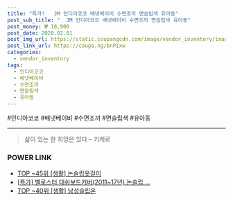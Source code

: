 ```yaml
--- 
title: "특가!   JM 인디아코코 배냇베이비 수면조끼 면슬립색 유아동" 
post_sub_title: "  JM 인디아코코 배냇베이비 수면조끼 면슬립색 유아동" 
post_money: ₩ 18,900 
post_date: 2020.02.01 
post_img_url: https://static.coupangcdn.com/image/vendor_inventory/images/2018/10/05/10/5/ba785058-d4a1-408a-8faa-b43c30904dd0.jpg 
post_link_url: https://coupa.ng/bnPIxw 
categories: 
  - vendor_inventory 
tags: 
  - 인디아코코 
  - 배냇베이비 
  - 수면조끼 
  - 면슬립색 
  - 유아동 
--- 
```

  #인디아코코 #배냇베이비 #수면조끼 #면슬립색 #유아동 
<hr> 

> 삶이 있는 한 희망은 있다  – 키케로 


### POWER LINK

* <a href="https://blog.naver.com/fasyy4321/221777369919" target="_blank"> TOP ~45위 [생활] 논슬립옷걸이</a>
* <a href="https://blog.naver.com/santokki14/221788264748" target="_blank">[특가] 벨로스터 대쉬보드커버(2011~17년) 논슬립 ...</a>
* <a href="https://blog.naver.com/an0733/221784655757" target="_blank"> TOP ~40위 [생활] 남성슬립온</a>
